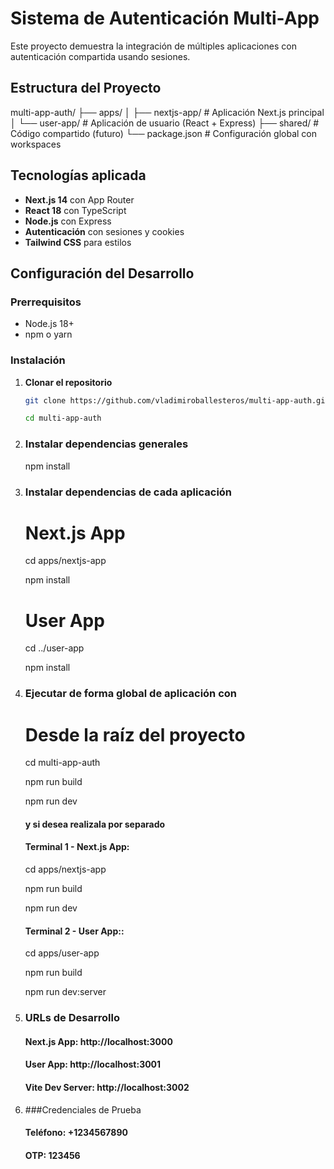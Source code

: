 # Sistema de Autenticación Multi-App

Este proyecto demuestra la integración de múltiples aplicaciones con autenticación compartida usando sesiones.

## Estructura del Proyecto

multi-app-auth/
├── apps/
│ ├── nextjs-app/ # Aplicación Next.js principal
│ └── user-app/ # Aplicación de usuario (React + Express)
├── shared/ # Código compartido (futuro)
└── package.json # Configuración global con workspaces

## Tecnologías aplicada

- **Next.js 14** con App Router
- **React 18** con TypeScript
- **Node.js** con Express
- **Autenticación** con sesiones y cookies
- **Tailwind CSS** para estilos

## Configuración del Desarrollo

### Prerrequisitos
- Node.js 18+ 
- npm o yarn

### Instalación

1. **Clonar el repositorio**
   ```bash
   git clone https://github.com/vladimiroballesteros/multi-app-auth.git
   
   cd multi-app-auth
   

2. ### Instalar dependencias generales
   npm install

3. ### Instalar dependencias de cada aplicación
    # Next.js App
    cd apps/nextjs-app

    npm install

    # User App
    cd ../user-app
    
    npm install

4. ### Ejecutar de forma global de aplicación con
    # Desde la raíz del proyecto
    cd multi-app-auth

    npm run build

    npm run dev

    #### y si desea realizala por separado 
    #### Terminal 1 - Next.js App:
    cd apps/nextjs-app

    npm run build
    
    npm run dev

    #### Terminal 2 - User App::
    cd apps/user-app

    npm run build

    npm run dev:server

5. ### URLs de Desarrollo
    #### Next.js App: http://localhost:3000

    #### User App: http://localhost:3001

    #### Vite Dev Server: http://localhost:3002

6. ###Credenciales de Prueba
    #### Teléfono: +1234567890
    #### OTP: 123456





